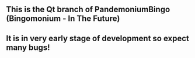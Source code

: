 ## This is the Qt branch of PandemoniumBingo (Bingomonium - In The Future)
## It is in very early stage of development so expect many bugs!
